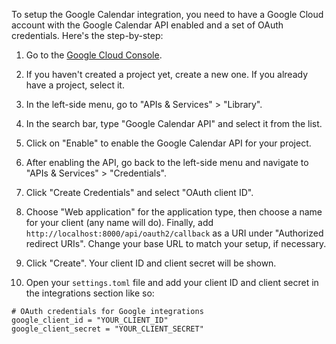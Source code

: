 To setup the Google Calendar integration, you need to have a Google Cloud account with the Google Calendar API enabled and a set of OAuth credentials. Here's the step-by-step:

1. Go to the [Google Cloud Console](console.developers.google.com).

2. If you haven't created a project yet, create a new one. If you already have a project, select it.

3. In the left-side menu, go to "APIs & Services" > "Library".

4. In the search bar, type "Google Calendar API" and select it from the list.

5. Click on "Enable" to enable the Google Calendar API for your project.

6. After enabling the API, go back to the left-side menu and navigate to "APIs & Services" > "Credentials".

7. Click "Create Credentials" and select "OAuth client ID".

8. Choose "Web application" for the application type, then choose a name for your client (any name will do). Finally, add `http://localhost:8000/api/oauth2/callback` as a URI under "Authorized redirect URIs". Change your base URL to match your setup, if necessary.

9.  Click "Create". Your client ID and client secret will be shown.

10. Open your `settings.toml` file and add your client ID and client secret in the integrations section like so:

```
# OAuth credentials for Google integrations
google_client_id = "YOUR_CLIENT_ID"
google_client_secret = "YOUR_CLIENT_SECRET"
```